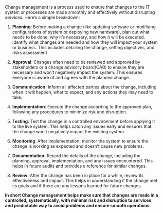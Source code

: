 Change management is a process used to ensure that changes to the IT system or processes are made smoothly and effectively without disrupting services. Here’s a simple breakdown:

1. **Planning**: Before making a change (like updating software or modifying configurations of system or deploying new hardware), plan out what needs to be done, why it’s necessary, and how it will be executed.
Identify what changes are needed and how they will impact your system or business. This includes detailing the change, setting objectives, and risks assessment

2. **Approval**: Changes often need to be reviewed and approved by stakeholders or a change advisory board(CAB) to ensure they are necessary and won’t negatively impact the system. This ensures everyone is aware of and agrees with the planned change.

3. **Communication**: Inform all affected parties about the change, including when it will happen, what to expect, and any actions they may need to take.

4. **Implementation**: Execute the change according to the approved plan, following any procedures to minimize risk and disruption.

5. **Testing**: Test the change in a controlled environment before applying it to the live system. This helps catch any issues early and ensures that the change won’t negatively impact the existing system.

6. **Monitoring**: After implementation, monitor the system to ensure the change is working as expected and doesn’t cause new problems.

7. **Documentation**: Record the details of the change, including the planning, approval, implementation, and any issues encountered. This helps in future audits and provides a reference for similar changes.

8. **Review**: After the change has been in place for a while, review its effectiveness and impact. This helps in understanding if the change met its goals and if there are any lessons learned for future changes.


**In short Change management helps make sure that changes are made in a controlled, systematically, with minimal risk and disruption to services and predictable way to avoid problems and ensure smooth operations.**

